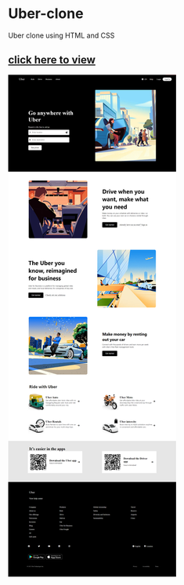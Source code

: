 # Uber-clone
Uber clone using HTML and CSS
<h2><a href='https://653f51bd779d1a2429281cc7--celebrated-quokka-48e2f0.netlify.app/'>click here to view</a></h2>
<img src='Uber clone.png'>
